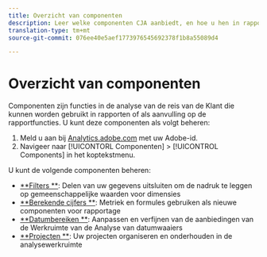 ```yaml
---
title: Overzicht van componenten
description: Leer welke componenten CJA aanbiedt, en hoe u hen in rapportering kunt gebruiken.
translation-type: tm+mt
source-git-commit: 076ee40e5aef1773976545692378f1b8a55089d4

---
```



# Overzicht van componenten

Componenten zijn functies in de analyse van de reis van de Klant die kunnen worden gebruikt in rapporten of als aanvulling op de rapportfuncties. U kunt deze componenten als volgt beheren:

1. Meld u aan bij [Analytics.adobe.com](https://analytics.adobe.com) met uw Adobe-id.
2. Navigeer naar [!UICONTORL Componenten] > [!UICONTROL Components] in het koptekstmenu.

U kunt de volgende componenten beheren:

* [**Filters **](filters/filters-overview.md): Delen van uw gegevens uitsluiten om de nadruk te leggen op gemeenschappelijke waarden voor dimensies
* [**Berekende cijfers **](calc-metrics/calc-metr-overview.md): Metriek en formules gebruiken als nieuwe componenten voor rapportage
* [**Datumbereiken **](date-ranges/overview.md): Aanpassen en verfijnen van de aanbiedingen van de Werkruimte van de Analyse van datumwaaiers
* [**Projecten **](projects/overview.md): Uw projecten organiseren en onderhouden in de analysewerkruimte
